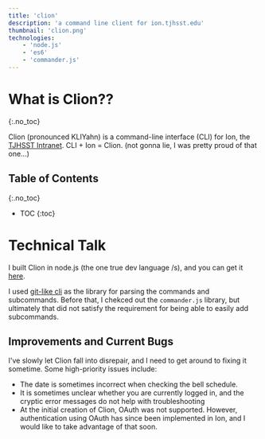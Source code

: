 ```yaml
---
title: 'clion'
description: 'a command line client for ion.tjhsst.edu'
thumbnail: 'clion.png'
technologies:
    - 'node.js'
    - 'es6'
    - 'commander.js'
---
```


# What is Clion??
{:.no_toc}

Clion (pronounced KLIYahn) is a command-line interface (CLI) for Ion, the [TJHSST
Intranet](https://github.com/tjcsl/ion). CLI + Ion = Clion. (not gonna lie, I
was pretty proud of that one...)

## Table of Contents
{:.no_toc}
* TOC
{:toc}

# Technical Talk

I built Clion in node.js (the one true dev language /s), and you can get it
[here](https://github.com/naitian/clion).

I used [git-like cli](https://github.com/jedmao/gitlike-cli) as the library
for parsing the commands and subcommands. Before that, I chekced out the
`commander.js` library, but ultimately that did not satisfy the requirement for
being able to easily add subcommands.

## Improvements and Current Bugs
I've slowly let Clion fall into disrepair, and I need to get around to fixing it
sometime. Some high-priority issues include:

- The date is sometimes incorrect when checking the bell schedule.
- It is sometimes unclear whether you are currently logged in, and the
    cryptic error messages do not help with troubleshooting
- At the initial creation of Clion, OAuth was not supported. However,
    authentication using OAuth has since been implemented in Ion, and I
    would like to take advantage of that soon.
